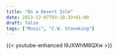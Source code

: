 ```yaml
---
title: "On a Desert Isle"
date: 2023-12-07T03:10:33+01:00
draft: false
tags: ["Music", "C.W. Stoneking"]
---
```


{{< youtube-enhanced l9JXWhM8QXw >}}
